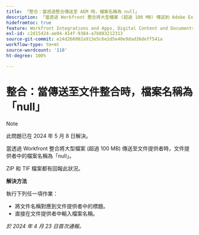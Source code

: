 ```yaml
---
title: 「整合：當透過整合傳送至 AEM 時，檔案名稱為 null」
description: 「當透過 Workfront 整合將大型檔案 (超過 100 MB) 傳送到 Adobe Experience Manager 時，AEM 中的檔案名稱為 null。」
hidefromtoc: true
feature: Workfront Integrations and Apps, Digital Content and Documents
exl-id: c2d15424-ae04-414f-9384-a7b083212313
source-git-commit: e24d266002a913e5c6e2d5e40e9dad36deff541a
workflow-type: tm+mt
source-wordcount: '110'
ht-degree: 100%

---
```


# 整合：當傳送至文件整合時，檔案名稱為「null」

>[!NOTE]
>
>此問題已在 2024 年 5 月 8 日解決。

當透過 Workfront 整合將大型檔案 (超過 100 MB) 傳送至文件提供者時，文件提供者中的檔案名稱為「null」。

ZIP 和 TIF 檔案都有回報此狀況。

**解決方法**

執行下列任一項作業：

* 將文件名稱對應到文件提供者中的標題。
* 直接在文件提供者中輸入檔案名稱。

_於 2024 年 4 月 23 日首次通報。_


